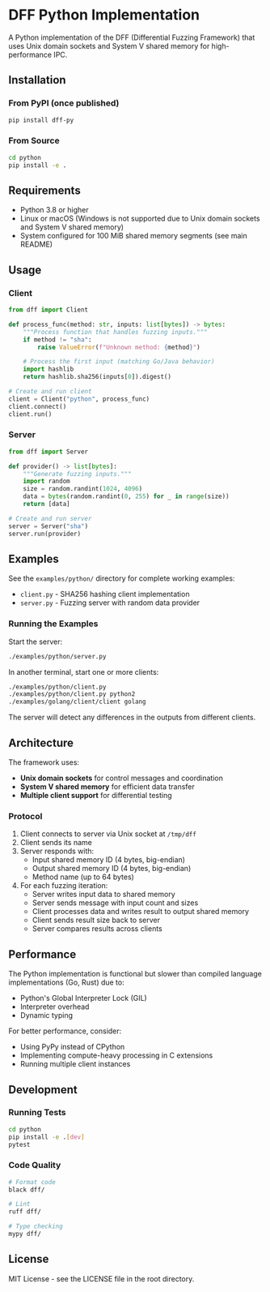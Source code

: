 # DFF Python Implementation

A Python implementation of the DFF (Differential Fuzzing Framework) that uses Unix domain sockets and System V shared memory for high-performance IPC.

## Installation

### From PyPI (once published)

```bash
pip install dff-py
```

### From Source

```bash
cd python
pip install -e .
```

## Requirements

- Python 3.8 or higher
- Linux or macOS (Windows is not supported due to Unix domain sockets and System V shared memory)
- System configured for 100 MiB shared memory segments (see main README)

## Usage

### Client

```python
from dff import Client

def process_func(method: str, inputs: list[bytes]) -> bytes:
    """Process function that handles fuzzing inputs."""
    if method != "sha":
        raise ValueError(f"Unknown method: {method}")

    # Process the first input (matching Go/Java behavior)
    import hashlib
    return hashlib.sha256(inputs[0]).digest()

# Create and run client
client = Client("python", process_func)
client.connect()
client.run()
```

### Server

```python
from dff import Server

def provider() -> list[bytes]:
    """Generate fuzzing inputs."""
    import random
    size = random.randint(1024, 4096)
    data = bytes(random.randint(0, 255) for _ in range(size))
    return [data]

# Create and run server
server = Server("sha")
server.run(provider)
```

## Examples

See the `examples/python/` directory for complete working examples:

- `client.py` - SHA256 hashing client implementation
- `server.py` - Fuzzing server with random data provider

### Running the Examples

Start the server:
```bash
./examples/python/server.py
```

In another terminal, start one or more clients:
```bash
./examples/python/client.py
./examples/python/client.py python2
./examples/golang/client/client golang
```

The server will detect any differences in the outputs from different clients.

## Architecture

The framework uses:
- **Unix domain sockets** for control messages and coordination
- **System V shared memory** for efficient data transfer
- **Multiple client support** for differential testing

### Protocol

1. Client connects to server via Unix socket at `/tmp/dff`
2. Client sends its name
3. Server responds with:
   - Input shared memory ID (4 bytes, big-endian)
   - Output shared memory ID (4 bytes, big-endian)
   - Method name (up to 64 bytes)
4. For each fuzzing iteration:
   - Server writes input data to shared memory
   - Server sends message with input count and sizes
   - Client processes data and writes result to output shared memory
   - Client sends result size back to server
   - Server compares results across clients

## Performance

The Python implementation is functional but slower than compiled language implementations (Go, Rust) due to:
- Python's Global Interpreter Lock (GIL)
- Interpreter overhead
- Dynamic typing

For better performance, consider:
- Using PyPy instead of CPython
- Implementing compute-heavy processing in C extensions
- Running multiple client instances

## Development

### Running Tests

```bash
cd python
pip install -e .[dev]
pytest
```

### Code Quality

```bash
# Format code
black dff/

# Lint
ruff dff/

# Type checking
mypy dff/
```

## License

MIT License - see the LICENSE file in the root directory.